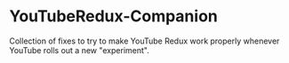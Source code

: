 # YouTubeRedux-Companion
Collection of fixes to try to make YouTube Redux work properly whenever YouTube rolls out a new "experiment".
